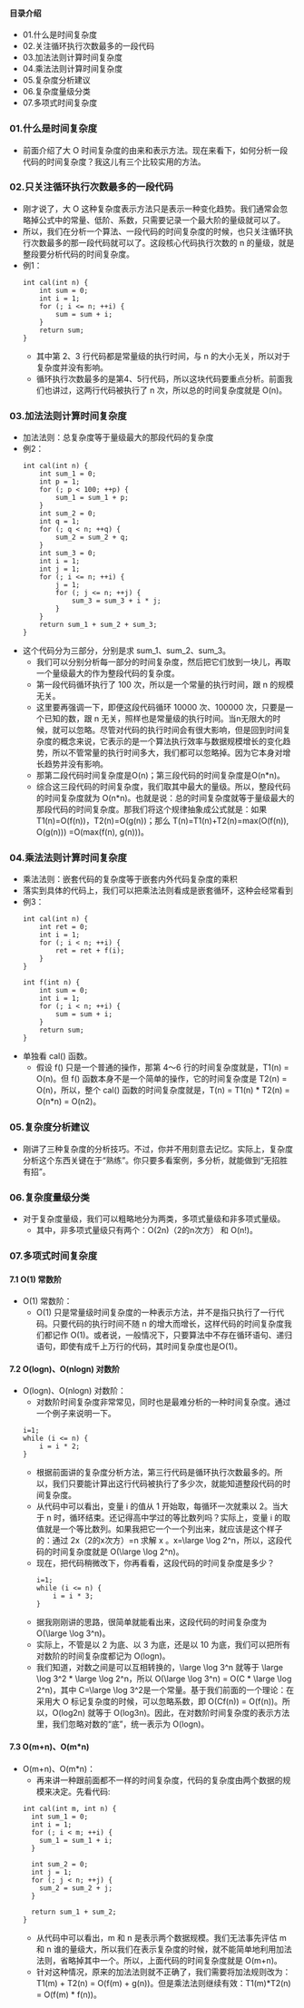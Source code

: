 #### 目录介绍
- 01.什么是时间复杂度
- 02.关注循环执行次数最多的一段代码
- 03.加法法则计算时间复杂度
- 04.乘法法则计算时间复杂度
- 05.复杂度分析建议
- 06.复杂度量级分类
- 07.多项式时间复杂度




### 01.什么是时间复杂度
- 前面介绍了大 O 时间复杂度的由来和表示方法。现在来看下，如何分析一段代码的时间复杂度？我这儿有三个比较实用的方法。



### 02.只关注循环执行次数最多的一段代码
- 刚才说了，大 O 这种复杂度表示方法只是表示一种变化趋势。我们通常会忽略掉公式中的常量、低阶、系数，只需要记录一个最大阶的量级就可以了。
- 所以，我们在分析一个算法、一段代码的时间复杂度的时候，也只关注循环执行次数最多的那一段代码就可以了。这段核心代码执行次数的 n 的量级，就是整段要分析代码的时间复杂度。
- 例1：
    ```
    int cal(int n) {
        int sum = 0;
        int i = 1;
        for (; i <= n; ++i) {
            sum = sum + i;
        }
        return sum;
    }
    ```
    - 其中第 2、3 行代码都是常量级的执行时间，与 n 的大小无关，所以对于复杂度并没有影响。
    - 循环执行次数最多的是第4、5行代码，所以这块代码要重点分析。前面我们也讲过，这两行代码被执行了 n 次，所以总的时间复杂度就是 O(n)。


### 03.加法法则计算时间复杂度
- 加法法则：总复杂度等于量级最大的那段代码的复杂度
- 例2：
    ```
    int cal(int n) {
        int sum_1 = 0;
        int p = 1;
        for (; p < 100; ++p) {
            sum_1 = sum_1 + p;
        }
        int sum_2 = 0;
        int q = 1;
        for (; q < n; ++q) {
            sum_2 = sum_2 + q;
        }
        int sum_3 = 0;
        int i = 1;
        int j = 1;
        for (; i <= n; ++i) {
            j = 1;
            for (; j <= n; ++j) {
                sum_3 = sum_3 + i * j;
            }
        }
        return sum_1 + sum_2 + sum_3;
    }
    ```
- 这个代码分为三部分，分别是求 sum_1、sum_2、sum_3。
    - 我们可以分别分析每一部分的时间复杂度，然后把它们放到一块儿，再取一个量级最大的作为整段代码的复杂度。
    - 第一段代码循环执行了 100 次，所以是一个常量的执行时间，跟 n 的规模无关。
    - 这里要再强调一下，即便这段代码循环 10000 次、100000 次，只要是一个已知的数，跟 n 无关，照样也是常量级的执行时间。当n无限大的时候，就可以忽略。尽管对代码的执行时间会有很大影响，但是回到时间复杂度的概念来说，它表示的是一个算法执行效率与数据规模增长的变化趋势，所以不管常量的执行时间多大，我们都可以忽略掉。因为它本身对增长趋势并没有影响。
    - 那第二段代码时间复杂度是O(n)；第三段代码的时间复杂度是O(n*n)。
    - 综合这三段代码的时间复杂度，我们取其中最大的量级。所以，整段代码的时间复杂度就为 O(n*n)。也就是说：总的时间复杂度就等于量级最大的那段代码的时间复杂度。那我们将这个规律抽象成公式就是：如果 T1(n)=O(f(n))，T2(n)=O(g(n))；那么 T(n)=T1(n)+T2(n)=max(O(f(n)), O(g(n))) =O(max(f(n), g(n)))。


### 04.乘法法则计算时间复杂度
- 乘法法则：嵌套代码的复杂度等于嵌套内外代码复杂度的乘积
- 落实到具体的代码上，我们可以把乘法法则看成是嵌套循环，这种会经常看到
- 例3：
    ```
    int cal(int n) {
        int ret = 0; 
        int i = 1;
        for (; i < n; ++i) {
            ret = ret + f(i);
        } 
    } 
    
    int f(int n) {
        int sum = 0;
        int i = 1;
        for (; i < n; ++i) {
            sum = sum + i;
        } 
        return sum;
    }
    ```
- 单独看 cal() 函数。
    - 假设 f() 只是一个普通的操作，那第 4～6 行的时间复杂度就是，T1(n) = O(n)。但 f() 函数本身不是一个简单的操作，它的时间复杂度是 T2(n) = O(n)，所以，整个 cal() 函数的时间复杂度就是，T(n) = T1(n) * T2(n) = O(n*n) = O(n2)。


### 05.复杂度分析建议
- 刚讲了三种复杂度的分析技巧。不过，你并不用刻意去记忆。实际上，复杂度分析这个东西关键在于“熟练”。你只要多看案例，多分析，就能做到“无招胜有招”。




### 06.复杂度量级分类
- 对于复杂度量级，我们可以粗略地分为两类，多项式量级和非多项式量级。
    - 其中，非多项式量级只有两个：O(2n)（2的n次方） 和 O(n!)。


### 07.多项式时间复杂度
#### 7.1 O(1) 常数阶
- O(1) 常数阶：
    - O(1) 只是常量级时间复杂度的一种表示方法，并不是指只执行了一行代码。只要代码的执行时间不随 n 的增大而增长，这样代码的时间复杂度我们都记作 O(1)。或者说，一般情况下，只要算法中不存在循环语句、递归语句，即使有成千上万行的代码，其时间复杂度也是Ο(1)。


#### 7.2 O(logn)、O(nlogn) 对数阶
- O(logn)、O(nlogn) 对数阶：
    - 对数阶时间复杂度非常常见，同时也是最难分析的一种时间复杂度。通过一个例子来说明一下。
    ```
    i=1;
    while (i <= n) {
        i = i * 2;
    }
    ```
    - 根据前面讲的复杂度分析方法，第三行代码是循环执行次数最多的。所以，我们只要能计算出这行代码被执行了多少次，就能知道整段代码的时间复杂度。
    - 从代码中可以看出，变量 i 的值从 1 开始取，每循环一次就乘以 2。当大于 n 时，循环结束。还记得高中学过的等比数列吗？实际上，变量 i 的取值就是一个等比数列。如果我把它一个一个列出来，就应该是这个样子的：通过 2x（2的x次方）=n 求解 x 。x=\large \log 2^n，所以，这段代码的时间复杂度就是 O(\large \log 2^n)。
    - 现在，把代码稍微改下，你再看看，这段代码的时间复杂度是多少？
        ```
        i=1;
        while (i <= n) {
            i = i * 3;
        }
        ```
    - 据我刚刚讲的思路，很简单就能看出来，这段代码的时间复杂度为 O(\large \log 3^n)。
    - 实际上，不管是以 2 为底、以 3 为底，还是以 10 为底，我们可以把所有对数阶的时间复杂度都记为 O(logn)。
    - 我们知道，对数之间是可以互相转换的，\large \log 3^n 就等于 \large \log 3^2 * \large \log 2^n，所以 O(\large \log 3^n) = O(C * \large \log 2^n)，其中 C=\large \log 3^2是一个常量。基于我们前面的一个理论：在采用大 O 标记复杂度的时候，可以忽略系数，即 O(Cf(n)) = O(f(n))。所以，O(log2n) 就等于 O(log3n)。因此，在对数阶时间复杂度的表示方法里，我们忽略对数的“底”，统一表示为 O(logn)。


#### 7.3 O(m+n)、O(m*n)
- O(m+n)、O(m*n)：
    - 再来讲一种跟前面都不一样的时间复杂度，代码的复杂度由两个数据的规模来决定。先看代码:
    ```
    int cal(int m, int n) {
      int sum_1 = 0;
      int i = 1;
      for (; i < m; ++i) {
        sum_1 = sum_1 + i;
      }
     
      int sum_2 = 0;
      int j = 1;
      for (; j < n; ++j) {
        sum_2 = sum_2 + j;
      }
     
      return sum_1 + sum_2;
    }
    ```
    - 从代码中可以看出，m 和 n 是表示两个数据规模。我们无法事先评估 m 和 n 谁的量级大，所以我们在表示复杂度的时候，就不能简单地利用加法法则，省略掉其中一个。所以，上面代码的时间复杂度就是 O(m+n)。
    - 针对这种情况，原来的加法法则就不正确了，我们需要将加法规则改为：T1(m) + T2(n) = O(f(m) + g(n))。但是乘法法则继续有效：T1(m)*T2(n) = O(f(m) * f(n))。







